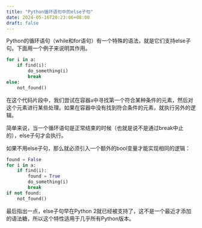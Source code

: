 ```yaml
---
title: "Python循环语句中的else子句"
date: 2024-05-16T20:23:06+08:00
draft: false
---
```


Python的循环语句（while和for语句）有一个特殊的语法，就是它们支持else子句。下面用一个例子来说明其作用。

```python
for i in a:
    if find(i):
        do_something(i)
        break
else:
    not_found()
```

在这个代码片段中，我们尝试在容器`a`中寻找第一个符合某种条件的元素，然后对这个元素进行某些处理。如果在容器中没有找到符合条件的元素，就执行另外的逻辑。

简单来说，当一个循环语句是正常结束的时候（也就是说不是通过break中止的），else子句才会执行。

如果不用else子句，那么就必须引入一个额外的bool变量才能实现相同的逻辑：

```python
found = False
for i in a:
    if find(i):
        found = True
        do_something(i)
        break
if not found:
    not_found()
```

最后指出一点，else子句早在Python 2就已经被支持了，这不是一个最近才添加的语法糖，所以这个特性适用于几乎所有Python版本。
